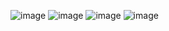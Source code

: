 ![image](https://github.com/satyamjaysawal/JavaServletJspProjectExamples/assets/108862706/75edc32e-f2d0-4d38-a403-0f8228b9ef5e)
![image](https://github.com/satyamjaysawal/JavaServletJspProjectExamples/assets/108862706/0e2a8776-d19e-41ef-97ca-527affb9810e)
![image](https://github.com/satyamjaysawal/JavaServletJspProjectExamples/assets/108862706/6db5379c-0cfa-439d-b33b-441b558142ae)
![image](https://github.com/satyamjaysawal/JavaServletJspProjectExamples/assets/108862706/69f04509-0656-4eda-be6a-76ba218e92ca)
